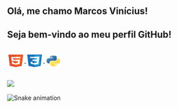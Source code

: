 ## Olá, me chamo Marcos Vinícius!
## Seja bem-vindo ao meu perfil GitHub!

<div>
  <a href="https://github.com/Marcos6365">
  
<div style="display: inline_block"><br>
  <img align="center" alt="Marcos-HTML" height="30" width="40" src="https://raw.githubusercontent.com/devicons/devicon/master/icons/html5/html5-original.svg">
  <img align="center" alt="Marcos-CSS" height="30" width="40" src="https://raw.githubusercontent.com/devicons/devicon/master/icons/css3/css3-original.svg">
  <img align="center" alt="Marcos-Python" height="30" width="40" src="https://raw.githubusercontent.com/devicons/devicon/master/icons/python/python-original.svg">
</div>
  
  ##
 
<div> 
  <a href="https://www.linkedin.com/in/marcos-vin%C3%ADcius-antunes-760a9a219/" target="_blank"><img src="https://img.shields.io/badge/-LinkedIn-%230077B5?style=for-the-badge&logo=linkedin&logoColor=white" target="_blank"></a> 
 
  ![Snake animation](https://github.com/Marcos6365/Marcos6365/blob/output/github-contribution-grid-snake.svg)
 
</div>
